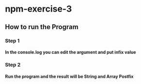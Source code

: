 # npm-exercise-3
## How to run the Program

### Step 1
#### In the console.log you can edit the argument and put infix value
### Step 2
#### Run the program and the result will be String and Array Postfix
